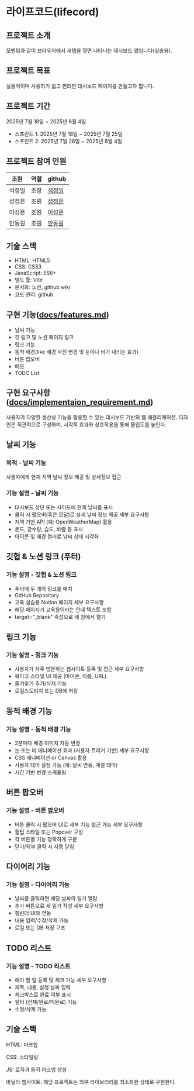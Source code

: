 # 라이프코드(lifecord)

## 프로젝트 소개

모멘텀과 같이 브라우저에서 새탭을 열면 나타나는 대시보드 앱입니다(실습용).

## 프로젝트 목표

실용적이며 사용하기 쉽고 편리한 대시보드 페이지를 만들고자 합니다.

## 프로젝트 기간

2025년 7월 18일 ~ 2025년 8월 4일

- 스프린트 1: 2025년 7월 18일 ~ 2025년 7월 25일
- 스프린트 2: 2025년 7월 26일 ~ 2025년 8월 4일

## 프로젝트 참여 인원

| 조원   | 역할 | github                                    |
| ------ | ---- | ----------------------------------------- |
| 석정일 | 조장 | [석정일](https://github.com/but212)       |
| 성정은 | 조원 | [성정은](https://github.com/jeongeunsung) |
| 이성은 | 조원 | [이성은](https://github.com/HanUL072)     |
| 안동원 | 조원 | [안동원](https://github.com/dongwonAhn)   |

## 기술 스택

- HTML: HTML5
- CSS: CSS3
- JavaScript: ES6+
- 빌드 툴: Vite
- 문서화: 노션, github wiki
- 코드 관리: github

## 구현 기능([docs/features.md](docs/features.md))

- 날씨 기능
- 깃 링크 및 노션 페이지 링크
- 링크 기능
- 동적 배경(like 배경 사진 변경 및 눈이나 비가 내리는 효과)
- 버튼 팝오버
- 메모
- TODO List

## 구현 요구사항([docs/implementaion_requirement.md](docs/implementaion_requirement.md))

사용자가 다양한 생산성 기능을 활용할 수 있는 대시보드 기반의 웹 애플리케이션. 디자인은 직관적으로 구성하며, 시각적 효과와 상호작용을 통해 몰입도를 높인다.

## 날씨 기능

### 목적 - 날씨 기능

사용자에게 현재 지역 날씨 정보 제공 및 상세정보 접근

### 기능 설명 - 날씨 기능

- 대시보드 상단 또는 사이드에 현재 날씨를 표시
- 클릭 시 팝오버(혹은 모달)로 상세 날씨 정보 제공
세부 요구사항
- 지역 기반 API (예: OpenWeatherMap) 활용
- 온도, 강수량, 습도, 바람 등 표시
- 아이콘 및 배경 컬러로 날씨 상태 시각화

## 깃헙 & 노션 링크 (푸터)

### 기능 설명 - 깃헙 & 노션 링크

- 푸터에 두 개의 링크를 배치
- GitHub Repository
- 교육 실습용 Notion 페이지
세부 요구사항
- 해당 페이지가 교육용이라는 안내 텍스트 포함
- target="_blank" 속성으로 새 창에서 열기

## 링크 기능

### 기능 설명 - 링크 기능

- 사용자가 자주 방문하는 웹사이트 등록 및 접근
세부 요구사항
- 북마크 스타일 UI 제공 (아이콘, 이름, URL)
- 즐겨찾기 추가/삭제 기능
- 로컬스토리지 또는 DB에 저장

## 동적 배경 기능

### 기능 설명 - 동적 배경 기능

- 2분마다 배경 이미지 자동 변경
- 눈 또는 비 애니메이션 효과 (사용자 트리거 기반)
세부 요구사항
- CSS 애니메이션 or Canvas 활용
- 사용자 테마 설정 가능 (예: 날씨 연동, 계절 테마)
- 시간 기반 변경 스케줄링

## 버튼 팝오버

### 기능 설명 - 버튼 팝오버

- 버튼 클릭 시 팝오버 UI로 세부 기능 접근 가능
세부 요구사항
- 툴팁 스타일 또는 Popover 구성
- 각 버튼별 기능 명확하게 구분
- 닫기/외부 클릭 시 자동 닫힘

## 다이어리 기능

### 기능 설명 - 다이어리 기능

- 날짜를 클릭하면 해당 날짜의 일기 열람
- 추가 버튼으로 새 일기 작성
세부 요구사항
- 캘린더 UI와 연동
- 내용 입력/수정/삭제 가능
- 로컬 또는 DB 저장 구조

## TODO 리스트

### 기능 설명 - TODO 리스트

- 해야 할 일 등록 및 체크 기능
세부 요구사항
- 제목, 내용, 실행 날짜 입력
- 체크박스로 완료 여부 표시
- 필터 (전체/완료/미완료) 기능
- 수정/삭제 가능

## 기술 스택

HTML: 마크업

CSS: 스타일링

JS: 로직과 동적 마크업 생성

바닐라 웹사이트: 해당 프로젝트는 외부 라이브러리를 최소화한 상태로 구현한다.
